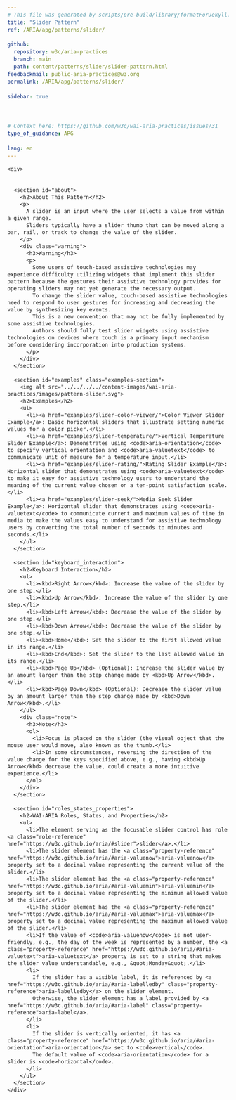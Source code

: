 ```yaml
---
# This file was generated by scripts/pre-build/library/formatForJekyll.js
title: "Slider Pattern"
ref: /ARIA/apg/patterns/slider/

github:
  repository: w3c/aria-practices
  branch: main
  path: content/patterns/slider/slider-pattern.html
feedbackmail: public-aria-practices@w3.org
permalink: /ARIA/apg/patterns/slider/

sidebar: true



# Context here: https://github.com/w3c/wai-aria-practices/issues/31
type_of_guidance: APG

lang: en
---
```

<meta charset="UTF-8" />
<meta content="width=device-width, initial-scale=1.0" name="viewport" />
<title>Slider Pattern</title>

<script src="../../../../content-assets/wai-aria-practices/shared/js/highlight.pack.js"></script>
<script src="../../../../content-assets/wai-aria-practices/shared/js/app.js"></script>
<script
  data-skipto="colortheme: aria; displayoption: popup"
  src="../../../../content-assets/wai-aria-practices/shared/js/skipto.js"
></script>


<link 
  rel="stylesheet"
  href="{{ '/content-assets/wai-aria-practices/styles.css' | relative_url }}"
>
<!-- Code highlighting styles -->
<link 
  rel="stylesheet"
  href="{{ '/content-assets/wai-aria-practices/shared/css/github.css' | relative_url }}"
>

<script>
const addBodyClass = undefined;
const enableSidebar = true;
if (addBodyClass) document.body.classList.add(addBodyClass);
if (enableSidebar) document.body.classList.add('has-sidebar');
</script>
    

<script>
    const parentPage = window.location.pathname.match(
      /\/(patterns|practices|about)\//
    )?.[1];
    if (parentPage) {
      const parentHref = 'a[href*="' + parentPage + '"]';
      document.querySelector(parentHref).classList.add('active');
    }
  </script>
<div>

    <div>
      

      <section id="about">
        <h2>About This Pattern</h2>
        <p>
          A slider is an input where the user selects a value from within a given range.
          Sliders typically have a slider thumb that can be moved along a bar, rail, or track to change the value of the slider.
        </p>
        <div class="warning">
          <h3>Warning</h3>
          <p>
            Some users of touch-based assistive technologies may experience difficulty utilizing widgets that implement this slider pattern because the gestures their assistive technology provides for operating sliders may not yet generate the necessary output.
            To change the slider value, touch-based assistive technologies need to respond to user gestures for increasing and decreasing the value by synthesizing key events.
            This is a new convention that may not be fully implemented by some assistive technologies.
            Authors should fully test slider widgets using assistive technologies on devices where touch is a primary input mechanism before considering incorporation into production systems.
          </p>
        </div>
      </section>

      <section id="examples" class="examples-section">
        <img alt src="../../../../content-images/wai-aria-practices/images/pattern-slider.svg">
        <h2>Examples</h2>
        <ul>
          <li><a href="examples/slider-color-viewer/">Color Viewer Slider Example</a>: Basic horizontal sliders that illustrate setting numeric values for a color picker.</li>
          <li><a href="examples/slider-temperature/">Vertical Temperature Slider Example</a>: Demonstrates using <code>aria-orientation</code> to specify vertical orientation and <code>aria-valuetext</code> to communicate unit of measure for a temperature input.</li>
          <li><a href="examples/slider-rating/">Rating Slider Example</a>: Horizontal slider that demonstrates using <code>aria-valuetext</code> to make it easy for assistive technology users to understand the meaning of the current value chosen on a ten-point satisfaction scale.</li>
          <li><a href="examples/slider-seek/">Media Seek Slider Example</a>: Horizontal slider that demonstrates using <code>aria-valuetext</code> to communicate current and maximum values of time in media to make the values easy to understand for assistive technology users by converting the total number of seconds to minutes and seconds.</li>
        </ul>
      </section>

      <section id="keyboard_interaction">
        <h2>Keyboard Interaction</h2>
        <ul>
          <li><kbd>Right Arrow</kbd>: Increase the value of the slider by one step.</li>
          <li><kbd>Up Arrow</kbd>: Increase the value of the slider by one step.</li>
          <li><kbd>Left Arrow</kbd>: Decrease the value of the slider by one step.</li>
          <li><kbd>Down Arrow</kbd>: Decrease the value of the slider by one step.</li>
          <li><kbd>Home</kbd>: Set the slider to the first allowed value in its range.</li>
          <li><kbd>End</kbd>: Set the slider to the last allowed value in its range.</li>
          <li><kbd>Page Up</kbd> (Optional): Increase the slider value by an amount larger than the step change made by <kbd>Up Arrow</kbd>.</li>
          <li><kbd>Page Down</kbd> (Optional): Decrease the slider value by an amount larger than the step change made by <kbd>Down Arrow</kbd>.</li>
        </ul>
        <div class="note">
          <h3>Note</h3>
          <ol>
            <li>Focus is placed on the slider (the visual object that the mouse user would move, also known as the thumb.</li>
            <li>In some circumstances, reversing the direction of the value change for the keys specified above, e.g., having <kbd>Up Arrow</kbd> decrease the value, could create a more intuitive experience.</li>
          </ol>
        </div>
      </section>

      <section id="roles_states_properties">
        <h2>WAI-ARIA Roles, States, and Properties</h2>
        <ul>
          <li>The element serving as the focusable slider control has role <a class="role-reference" href="https://w3c.github.io/aria/#slider">slider</a>.</li>
          <li>The slider element has the <a class="property-reference" href="https://w3c.github.io/aria/#aria-valuenow">aria-valuenow</a> property set to a decimal value representing the current value of the slider.</li>
          <li>The slider element has the <a class="property-reference" href="https://w3c.github.io/aria/#aria-valuemin">aria-valuemin</a> property set to a decimal value representing the minimum allowed value of the slider.</li>
          <li>The slider element has the <a class="property-reference" href="https://w3c.github.io/aria/#aria-valuemax">aria-valuemax</a> property set to a decimal value representing the maximum allowed value of the slider.</li>
          <li>If the value of <code>aria-valuenow</code> is not user-friendly, e.g., the day of the week is represented by a number, the <a class="property-reference" href="https://w3c.github.io/aria/#aria-valuetext">aria-valuetext</a> property is set to a string that makes the slider value understandable, e.g., &quot;Monday&quot;.</li>
          <li>
            If the slider has a visible label, it is referenced by <a href="https://w3c.github.io/aria/#aria-labelledby" class="property-reference">aria-labelledby</a> on the slider element.
            Otherwise, the slider element has a label provided by <a href="https://w3c.github.io/aria/#aria-label" class="property-reference">aria-label</a>.
          </li>
          <li>
            If the slider is vertically oriented, it has <a class="property-reference" href="https://w3c.github.io/aria/#aria-orientation">aria-orientation</a> set to <code>vertical</code>.
            The default value of <code>aria-orientation</code> for a slider is <code>horizontal</code>.
          </li>
        </ul>
      </section>
    </div>
  
</div>
<script 
  src="{{ '/content-assets/wai-aria-practices/shared/js/skipto.js' | relative_url }}"
></script>

